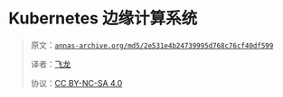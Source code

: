 # Kubernetes 边缘计算系统

> 原文：[`annas-archive.org/md5/2e531e4b24739995d768c76cf40df599`](https://annas-archive.org/md5/2e531e4b24739995d768c76cf40df599)
> 
> 译者：[飞龙](https://github.com/wizardforcel)
> 
> 协议：[CC BY-NC-SA 4.0](http://creativecommons.org/licenses/by-nc-sa/4.0/)